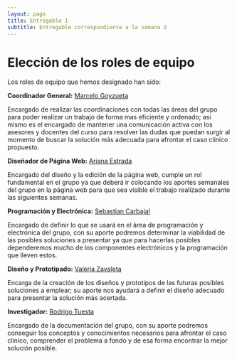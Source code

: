 ```yaml
---
layout: page
title: Entregable 1
subtitle: Entregable correspondiente a la semana 2
---
```



# Elección de los roles de equipo

Los roles de equipo que hemos designado han sido:

**Coordinador General:**
[Marcelo Goyzueta](https://equipo18-fundbio.github.io/equipo18-fundbio/aboutme/)

Encargado de realizar las coordinaciones con todas las áreas del grupo para poder realizar un trabajo de forma mas eficiente y ordenado; así mismo es el encargado de mantener una comunicación activa con los asesores y docentes del curso para resolver las dudas que puedan surgir al momento de buscar la solución más adecuada para afrontar el caso clínico propuesto.


**Diseñador de Página Web:**
[Ariana Estrada](https://equipo18-fundbio.github.io/equipo18-fundbio/aboutme/)

Encargado del diseño y la edición de la página web, cumple un rol fundamental en el grupo ya que deberá ir colocando los aportes semanales del grupo en la página web para que sea visible el trabajo realizado durante las siguientes semanas.


**Programación y Electrónica:**
[Sebastian Carbajal](https://equipo18-fundbio.github.io/equipo18-fundbio/aboutme/)

Encargado de definir lo que se usará en el área de programación y electrónica del grupo, con su aporte podremos determinar la viabilidad de las posibles soluciones a presentar ya que para hacerlas posibles dependeremos mucho de los componentes electrónicos y la programación que lleven estos. 


**Diseño y Prototipado:**
[Valeria Zavaleta](https://equipo18-fundbio.github.io/equipo18-fundbio/aboutme/)

Encarga de la creación de los diseños y prototipos de las futuras posibles soluciones a emplear; su aporte nos ayudará a definir el diseño adecuado para presentar la solución más acertada.

**Investigador:**
[Rodrigo Tuesta](https://equipo18-fundbio.github.io/equipo18-fundbio/aboutme/)

Encargado de la documentación del grupo, con su aporte podremos conseguir los conceptos y conocimientos necesarios para afrontar el caso clínico, comprender el problema a fondo y de esa forma encontrar la mejor solución posible.

